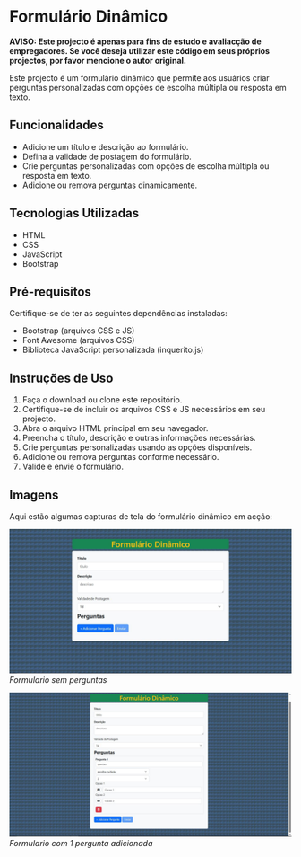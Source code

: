 # Formulário Dinâmico

**AVISO: Este projecto é apenas para fins de estudo e avaliacção de empregadores. Se você deseja utilizar este código em seus próprios projectos, por favor mencione o autor original.**

Este projecto é um formulário dinâmico que permite aos usuários criar perguntas personalizadas com opções de escolha múltipla ou resposta em texto.

## Funcionalidades

- Adicione um título e descrição ao formulário.
- Defina a validade de postagem do formulário.
- Crie perguntas personalizadas com opções de escolha múltipla ou resposta em texto.
- Adicione ou remova perguntas dinamicamente.

## Tecnologias Utilizadas

- HTML
- CSS
- JavaScript
- Bootstrap

## Pré-requisitos

Certifique-se de ter as seguintes dependências instaladas:

- Bootstrap (arquivos CSS e JS)
- Font Awesome (arquivos CSS)
- Biblioteca JavaScript personalizada (inquerito.js)

## Instruções de Uso

1. Faça o download ou clone este repositório.
2. Certifique-se de incluir os arquivos CSS e JS necessários em seu projecto.
3. Abra o arquivo HTML principal em seu navegador.
4. Preencha o título, descrição e outras informações necessárias.
5. Crie perguntas personalizadas usando as opções disponíveis.
6. Adicione ou remova perguntas conforme necessário.
7. Valide e envie o formulário.

## Imagens

Aqui estão algumas capturas de tela do formulário dinâmico em acção:

![Tela 1](tela/Capture1.JPG)
*Formulario sem perguntas*

![Tela 2](tela/Capture2.JPG)
*Formulario com 1 pergunta adicionada*

